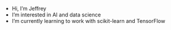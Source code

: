 - Hi, I’m Jeffrey
- I’m interested in AI and data science
- I’m currently learning to work with scikit-learn and TensorFlow

<!---
nesteajeff/nesteajeff is a ✨ special ✨ repository because its `README.md` (this file) appears on your GitHub profile.
You can click the Preview link to take a look at your changes.
--->
